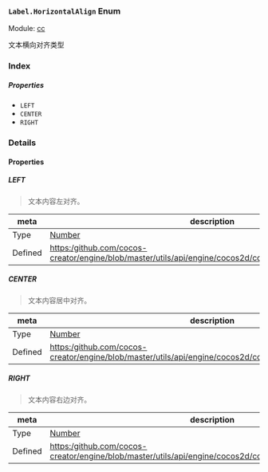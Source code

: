 ### `Label.HorizontalAlign` Enum



Module: [cc](../modules/cc.md)




文本横向对齐类型

### Index

##### Properties

  - `LEFT`
  - `CENTER`
  - `RIGHT`

### Details

#### Properties


##### LEFT

> 文本内容左对齐。

| meta | description |
|------|-------------|
| Type | <a href="https://developer.mozilla.org/en/JavaScript/Reference/Global_Objects/Number" class="crosslink external" target="_blank">Number</a> |
| Defined | [https:/github.com/cocos-creator/engine/blob/master/utils/api/engine/cocos2d/core/components/CCLabel.js:36](https:/github.com/cocos-creator/engine/blob/master/utils/api/engine/cocos2d/core/components/CCLabel.js#L36) |



##### CENTER

> 文本内容居中对齐。

| meta | description |
|------|-------------|
| Type | <a href="https://developer.mozilla.org/en/JavaScript/Reference/Global_Objects/Number" class="crosslink external" target="_blank">Number</a> |
| Defined | [https:/github.com/cocos-creator/engine/blob/master/utils/api/engine/cocos2d/core/components/CCLabel.js:41](https:/github.com/cocos-creator/engine/blob/master/utils/api/engine/cocos2d/core/components/CCLabel.js#L41) |



##### RIGHT

> 文本内容右边对齐。

| meta | description |
|------|-------------|
| Type | <a href="https://developer.mozilla.org/en/JavaScript/Reference/Global_Objects/Number" class="crosslink external" target="_blank">Number</a> |
| Defined | [https:/github.com/cocos-creator/engine/blob/master/utils/api/engine/cocos2d/core/components/CCLabel.js:46](https:/github.com/cocos-creator/engine/blob/master/utils/api/engine/cocos2d/core/components/CCLabel.js#L46) |


